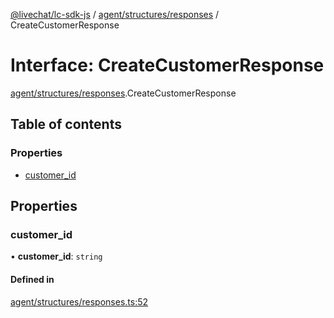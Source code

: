 [@livechat/lc-sdk-js](../README.md) / [agent/structures/responses](../modules/agent_structures_responses.md) / CreateCustomerResponse

# Interface: CreateCustomerResponse

[agent/structures/responses](../modules/agent_structures_responses.md).CreateCustomerResponse

## Table of contents

### Properties

- [customer\_id](agent_structures_responses.CreateCustomerResponse.md#customer_id)

## Properties

### customer\_id

• **customer\_id**: `string`

#### Defined in

[agent/structures/responses.ts:52](https://github.com/livechat/lc-sdk-js/blob/a63b0a6/src/agent/structures/responses.ts#L52)
